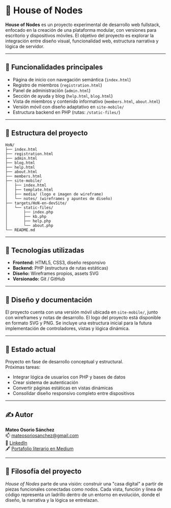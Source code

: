 
# 🧱 House of Nodes

**House of Nodes** es un proyecto experimental de desarrollo web fullstack, enfocado en la creación de una plataforma modular, con versiones para escritorio y dispositivos móviles. El objetivo del proyecto es explorar la integración entre diseño visual, funcionalidad web, estructura narrativa y lógica de servidor.

---

## 🚀 Funcionalidades principales

- Página de inicio con navegación semántica (`index.html`)
- Registro de miembros (`registration.html`)
- Panel de administración (`admin.html`)
- Sección de ayuda y blog (`help.html`, `blog.html`)
- Vista de miembros y contenido informativo (`members.html`, `about.html`)
- Versión móvil con diseño adaptativo en `site-mobile/`
- Estructura backend en PHP (rutas: `/static-files/`)

---

## 📁 Estructura del proyecto

```plaintext
HoN/
├── index.html
├── registration.html
├── admin.html
├── blog.html
├── help.html
├── about.html
├── members.html
├── site-mobile/
│   ├── index.html
│   ├── template.html
│   ├── media/ (logo e imagen de wireframe)
│   └── notes/ (wireframes y apuntes de diseño)
├── targets/HoN-en-devSite/
│   └── static-files/
│       ├── index.php
│       ├── kb.php
│       ├── help.php
│       └── about.php
└── README.md
```

---

## 🧪 Tecnologías utilizadas

- **Frontend:** HTML5, CSS3, diseño responsivo
- **Backend:** PHP (estructura de rutas estáticas)
- **Diseño:** Wireframes propios, assets SVG
- **Versionado:** Git / GitHub

---

## 📱 Diseño y documentación

El proyecto cuenta con una versión móvil ubicada en `site-mobile/`, junto con wireframes y notas de desarrollo. El logo del proyecto está disponible en formato SVG y PNG. Se incluye una estructura inicial para la futura implementación de controladores, vistas y lógica dinámica.

---

## 📌 Estado actual

Proyecto en fase de desarrollo conceptual y estructural.  
Próximas tareas:
- Integrar lógica de usuarios con PHP y bases de datos
- Crear sistema de autenticación
- Convertir páginas estáticas en vistas dinámicas
- Consolidar diseño responsivo completo entre dispositivos

---

## ✍️ Autor

**Mateo Osorio Sánchez**  
📫 mateosoriosanchez@gmail.com  
🔗 [LinkedIn](https://linkedin.com/in/mateo-osorio-702a0a336)  
🖋 [Portafolio literario en Medium](https://medium.com/@mateosanchez)

---

## 🧠 Filosofía del proyecto

*House of Nodes* parte de una visión: construir una "casa digital" a partir de piezas funcionales conectadas como nodos. Cada vista, función y línea de código representa un ladrillo dentro de un entorno en evolución, donde el diseño, la narrativa y la lógica se entrelazan.
